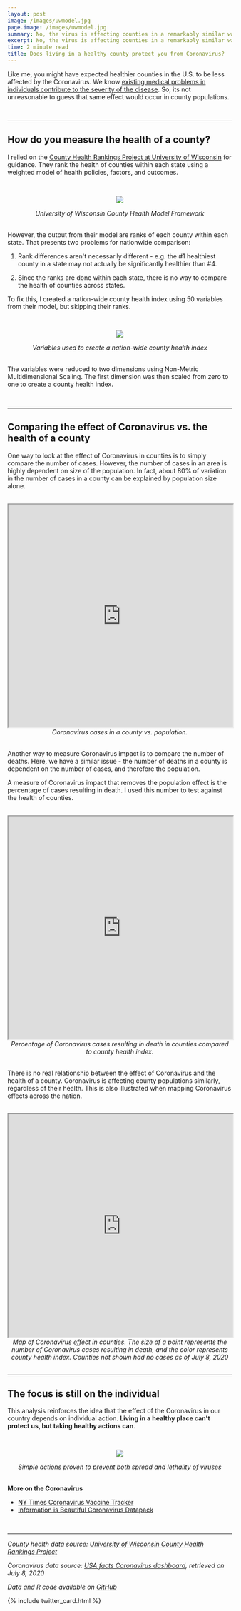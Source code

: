 ```yaml
---
layout: post
image: /images/uwmodel.jpg
page.image: /images/uwmodel.jpg
summary: No, the virus is affecting counties in a remarkably similar way.
excerpt: No, the virus is affecting counties in a remarkably similar way.
time: 2 minute read
title: Does living in a healthy county protect you from Coronavirus?
---
```

Like me, you might have expected healthier counties in the U.S. to be less affected by the Coronavirus. We know [existing medical problems in individuals contribute to the severity of the disease](https://www.nytimes.com/2020/07/08/health/coronavirus-risk-factors.html). So, its not unreasonable to guess that same effect would occur in county populations. 

<br>

***

## How do you measure the health of a county? 

I relied on the [County Health Rankings Project at University of Wisconsin](https://www.countyhealthrankings.org) for guidance. They rank the health of counties within each state using a weighted model of health policies, factors, and outcomes.

<br>

<p align="center">
  <img src="{{ site.baseurl }}/images/uwmodel.jpg" />
</p>
<div align="center"><em>University of Wisconsin County Health Model Framework</em></div>

<br>

However, the output from their model are ranks of each county within each state. That presents two problems for nationwide comparison:

 1. Rank differences aren't necessarily different - e.g. the #1 healthiest county in a state may not actually be significantly healthier than #4.
 
 2. Since the ranks are done within each state, there is no way to compare the health of counties across states.

To fix this, I created a nation-wide county health index using 50 variables from their model, but skipping their ranks.

<br>

<p align="center">
  <img src="{{ site.baseurl }}/images/hlthvars.jpg" />
</p>
<div align="center"><em>Variables used to create a nation-wide county health index</em></div>
  
<br>

The variables were reduced to two dimensions using Non-Metric Multidimensional Scaling. The first dimension was then scaled from zero to one to create a county health index.

<br>

***

## Comparing the effect of Coronavirus vs. the health of a county

One way to look at the effect of Coronavirus in counties is to simply compare the number of cases. However, the number of cases in an area is highly dependent on size of the population. In fact, about 80% of variation in the number of cases in a county can be explained by population size alone.

<br>

<iframe src="https://public.tableau.com/views/Covcaspop/Covcaspop?:showVizHome=no&:embed=true" width="100%" height="500"></iframe>
<div align="center"><em>Coronavirus cases in a county vs. population.</em></div>

<br>

Another way to measure Coronavirus impact is to compare the number of deaths. Here, we have a similar issue - the number of deaths in a county is dependent on the number of cases, and therefore the population.

A measure of Coronavirus impact that removes the population effect is the percentage of cases resulting in death. I used this number to test against the health of counties.

<br>

<iframe src="https://public.tableau.com/views/Covdpchlth/Covdpchlth?:showVizHome=no&:embed=true" width="100%" height="500"></iframe>
<div align="center"><em>Percentage of Coronavirus cases resulting in death in counties compared to county health index.</em></div>

<br>

There is no real relationship between the effect of Coronavirus and the health of a county. Coronavirus is affecting county populations similarly, regardless of their health. This is also illustrated when mapping Coronavirus effects across the nation.

<br>

<iframe src="https://public.tableau.com/views/Covdpchlthmap/Covdpchlthmap?:showVizHome=no&:embed=true" width="100%" height="500"></iframe>
<div align="center"><em>Map of Coronavirus effect in counties. The size of a point represents the number of Coronavirus cases resulting in death, and the color represents county health index. Counties not shown had no cases as of July 8, 2020</em></div>

<br>

***

## The focus is still on the individual

This analysis reinforces the idea that the effect of the Coronavirus in our country depends on individual action. **Living in a healthy place can't protect us, but taking healthy actions can**. 

<br>

<p align="center">
  <img src="{{ site.baseurl }}/images/ronaprevent.jpg" />
</p>
<div align="center"><em>Simple actions proven to prevent both spread and lethality of viruses</em></div>

<br>

**More on the Coronavirus**
* [NY Times Coronavirus Vaccine Tracker](https://www.nytimes.com/interactive/2020/science/coronavirus-vaccine-tracker.html)
* [Information is Beautiful Coronavirus Datapack](https://informationisbeautiful.net/visualizations/covid-19-coronavirus-infographic-datapack/)

<br>

***

*County health data source: [University of Wisconsin County Health Rankings Project](https://www.countyhealthrankings.org)*

*Coronavirus data source: [USA facts Coronavirus dashboard](https://usafacts.org/visualizations/coronavirus-covid-19-spread-map/), retrieved on July 8, 2020*

*Data and R code available on [GitHub](https://github.com/waltscience/countyhealth)*
<br>

{% include twitter_card.html %}
